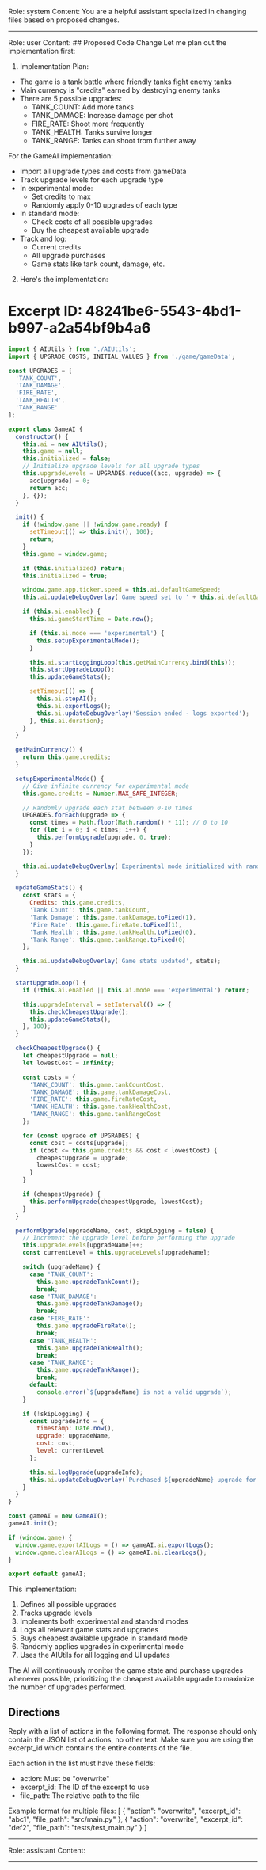 Role: system
Content: You are a helpful assistant specialized in changing files based on proposed changes.
__________________
Role: user
Content: ## Proposed Code Change
Let me plan out the implementation first:

1. Implementation Plan:
- The game is a tank battle where friendly tanks fight enemy tanks
- Main currency is "credits" earned by destroying enemy tanks
- There are 5 possible upgrades:
  * TANK_COUNT: Add more tanks
  * TANK_DAMAGE: Increase damage per shot
  * FIRE_RATE: Shoot more frequently
  * TANK_HEALTH: Tanks survive longer
  * TANK_RANGE: Tanks can shoot from further away

For the GameAI implementation:
- Import all upgrade types and costs from gameData
- Track upgrade levels for each upgrade type
- In experimental mode:
  * Set credits to max
  * Randomly apply 0-10 upgrades of each type
- In standard mode:
  * Check costs of all possible upgrades
  * Buy the cheapest available upgrade
- Track and log:
  * Current credits
  * All upgrade purchases
  * Game stats like tank count, damage, etc.

2. Here's the implementation:

# Excerpt ID: 48241be6-5543-4bd1-b997-a2a54bf9b4a6
```javascript src/GameAI.js
import { AIUtils } from './AIUtils';
import { UPGRADE_COSTS, INITIAL_VALUES } from './game/gameData';

const UPGRADES = [
  'TANK_COUNT',
  'TANK_DAMAGE', 
  'FIRE_RATE',
  'TANK_HEALTH',
  'TANK_RANGE'
];

export class GameAI {
  constructor() {
    this.ai = new AIUtils();
    this.game = null;
    this.initialized = false;
    // Initialize upgrade levels for all upgrade types
    this.upgradeLevels = UPGRADES.reduce((acc, upgrade) => {
      acc[upgrade] = 0;
      return acc;
    }, {});
  }

  init() {
    if (!window.game || !window.game.ready) {
      setTimeout(() => this.init(), 100);
      return;
    }
    this.game = window.game;

    if (this.initialized) return;
    this.initialized = true;

    window.game.app.ticker.speed = this.ai.defaultGameSpeed;
    this.ai.updateDebugOverlay('Game speed set to ' + this.ai.defaultGameSpeed + 'x');

    if (this.ai.enabled) {
      this.ai.gameStartTime = Date.now();

      if (this.ai.mode === 'experimental') {
        this.setupExperimentalMode();
      }

      this.ai.startLoggingLoop(this.getMainCurrency.bind(this));
      this.startUpgradeLoop();
      this.updateGameStats();

      setTimeout(() => {
        this.ai.stopAI();
        this.ai.exportLogs();
        this.ai.updateDebugOverlay('Session ended - logs exported');
      }, this.ai.duration);
    }
  }

  getMainCurrency() {
    return this.game.credits;
  }

  setupExperimentalMode() {
    // Give infinite currency for experimental mode
    this.game.credits = Number.MAX_SAFE_INTEGER;

    // Randomly upgrade each stat between 0-10 times
    UPGRADES.forEach(upgrade => {
      const times = Math.floor(Math.random() * 11); // 0 to 10
      for (let i = 0; i < times; i++) {
        this.performUpgrade(upgrade, 0, true);
      }
    });

    this.ai.updateDebugOverlay('Experimental mode initialized with random upgrades');
  }

  updateGameStats() {
    const stats = {
      Credits: this.game.credits,
      'Tank Count': this.game.tankCount,
      'Tank Damage': this.game.tankDamage.toFixed(1),
      'Fire Rate': this.game.fireRate.toFixed(1),
      'Tank Health': this.game.tankHealth.toFixed(0),
      'Tank Range': this.game.tankRange.toFixed(0)
    };

    this.ai.updateDebugOverlay('Game stats updated', stats);
  }

  startUpgradeLoop() {
    if (!this.ai.enabled || this.ai.mode === 'experimental') return;

    this.upgradeInterval = setInterval(() => {
      this.checkCheapestUpgrade();
      this.updateGameStats();
    }, 100);
  }

  checkCheapestUpgrade() {
    let cheapestUpgrade = null;
    let lowestCost = Infinity;

    const costs = {
      'TANK_COUNT': this.game.tankCountCost,
      'TANK_DAMAGE': this.game.tankDamageCost,
      'FIRE_RATE': this.game.fireRateCost,
      'TANK_HEALTH': this.game.tankHealthCost,
      'TANK_RANGE': this.game.tankRangeCost
    };

    for (const upgrade of UPGRADES) {
      const cost = costs[upgrade];
      if (cost <= this.game.credits && cost < lowestCost) {
        cheapestUpgrade = upgrade;
        lowestCost = cost;
      }
    }

    if (cheapestUpgrade) {
      this.performUpgrade(cheapestUpgrade, lowestCost);
    }
  }

  performUpgrade(upgradeName, cost, skipLogging = false) {
    // Increment the upgrade level before performing the upgrade
    this.upgradeLevels[upgradeName]++;
    const currentLevel = this.upgradeLevels[upgradeName];

    switch (upgradeName) {
      case 'TANK_COUNT':
        this.game.upgradeTankCount();
        break;
      case 'TANK_DAMAGE':
        this.game.upgradeTankDamage();
        break;
      case 'FIRE_RATE':
        this.game.upgradeFireRate();
        break;
      case 'TANK_HEALTH':
        this.game.upgradeTankHealth();
        break;
      case 'TANK_RANGE':
        this.game.upgradeTankRange();
        break;
      default:
        console.error(`${upgradeName} is not a valid upgrade`);
    }

    if (!skipLogging) {
      const upgradeInfo = {
        timestamp: Date.now(),
        upgrade: upgradeName,
        cost: cost,
        level: currentLevel
      };

      this.ai.logUpgrade(upgradeInfo);
      this.ai.updateDebugOverlay(`Purchased ${upgradeName} upgrade for ${cost} (Level ${currentLevel})`);
    }
  }
}

const gameAI = new GameAI();
gameAI.init();

if (window.game) {
  window.game.exportAILogs = () => gameAI.ai.exportLogs();
  window.game.clearAILogs = () => gameAI.ai.clearLogs();
}

export default gameAI;
```

This implementation:
1. Defines all possible upgrades
2. Tracks upgrade levels
3. Implements both experimental and standard modes
4. Logs all relevant game stats and upgrades
5. Buys cheapest available upgrade in standard mode
6. Randomly applies upgrades in experimental mode
7. Uses the AIUtils for all logging and UI updates

The AI will continuously monitor the game state and purchase upgrades whenever possible, prioritizing the cheapest available upgrade to maximize the number of upgrades performed.

## Directions
Reply with a list of actions in the following format. The response should only contain the JSON list of actions, no other text.
Make sure you are using the excerpt_id which contains the entire contents of the file.

Each action in the list must have these fields:
- action: Must be "overwrite"
- excerpt_id: The ID of the excerpt to use
- file_path: The relative path to the file

Example format for multiple files:
[
    {
        "action": "overwrite",
        "excerpt_id": "abc1",
        "file_path": "src/main.py"
    },
    {
        "action": "overwrite",
        "excerpt_id": "def2",
        "file_path": "tests/test_main.py"
    }
]
__________________
Role: assistant
Content: 
__________________
